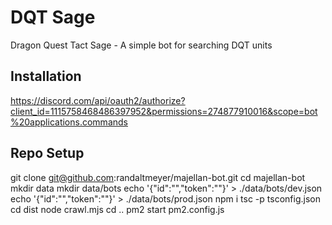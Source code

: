 # DQT Sage
Dragon Quest Tact Sage - A simple bot for searching DQT units

## Installation
https://discord.com/api/oauth2/authorize?client_id=1115758468486397952&permissions=274877910016&scope=bot%20applications.commands

## Repo Setup
git clone git@github.com:randaltmeyer/majellan-bot.git
cd majellan-bot
mkdir data
mkdir data/bots
echo '{"id":"","token":""}' > ./data/bots/dev.json
echo '{"id":"","token":""}' > ./data/bots/prod.json
npm i
tsc -p tsconfig.json
cd dist
node crawl.mjs
cd ..
pm2 start pm2.config.js